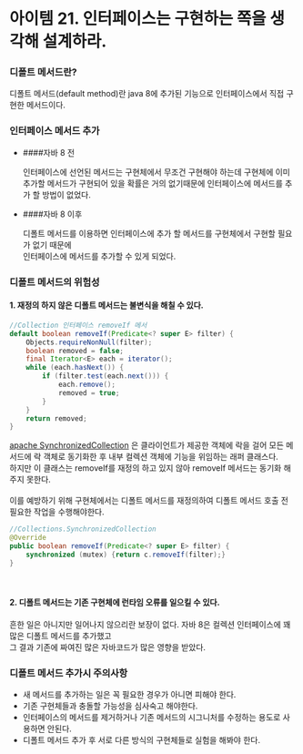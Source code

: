 # 아이템 21. 인터페이스는 구현하는 쪽을 생각해 설계하라.

### 디폴트 메서드란?
디폴트 메서드(default method)란 java 8에 추가된 기능으로 인터페이스에서 직접 구현한 메서드이다.<br>

### 인터페이스 메서드 추가
- ####자바 8 전

    인터페이스에 선언된 메서드는 구현체에서 무조건 구현해야 하는데 구현체에 이미 추가할 메서드가 구현되어 있을 확률은 거의 없기때문에 인터페이스에 메서드를 추가 할 방법이 없었다. 

- ####자바 8 이후

    디폴트 메서드를 이용하면 인터페이스에 추가 할 메서드를 구현체에서 구현할 필요가 없기 때문에<br>
    인터페이스에 메서드를 추가할 수 있게 되었다.
    
### 디폴트 메서드의 위험성
#### 1. 재정의 하지 않은 디폴트 메서드는 불변식을 해칠 수 있다.
````java
//Collection 인터페이스 removeIf 메서
default boolean removeIf(Predicate<? super E> filter) {
    Objects.requireNonNull(filter);
    boolean removed = false;
    final Iterator<E> each = iterator();
    while (each.hasNext()) {
        if (filter.test(each.next())) {
            each.remove();
            removed = true;
        }
    }
    return removed;
}
````
[apache SynchronizedCollection](https://commons.apache.org/proper/commons-collections/jacoco/org.apache.commons.collections4.collection/SynchronizedCollection.java.html) 은 클라이언트가 제공한 객체에 락을 걸어 모든 메서드에 락 객체로 동기화한 후 내부 컬렉션 객체에 기능을 위임하는 래퍼 클래스다.<br>
하지만 이 클래스는 removeIf를 재정의 하고 있지 않아 removeIf 메서드는 동기화 해주지 못한다.
<br><br>
이를 예방하기 위해 구현체에서는 디폴트 메서드를 재정의하여 디폴트 메서드 호출 전 필요한 작업을 수행해야한다. 
````java
//Collections.SynchronizedCollection
@Override
public boolean removeIf(Predicate<? super E> filter) {
    synchronized (mutex) {return c.removeIf(filter);}
}
````
<br>

#### 2. 디폴트 메서드는 기존 구현체에 런타임 오류를 일으킬 수 있다.
흔한 일은 아니지만 일어나지 않으리란 보장이 없다. 자바 8은 컬렉션 인터페이스에 꽤 많은 디폴트 메서드를 추가했고<br>
그 결과 기존에 짜여진 많은 자바코드가 많은 영향을 받았다. 

### 디폴트 메서드 추가시 주의사항
- 새 메서드를 추가하는 일은 꼭 필요한 경우가 아니면 피해야 한다.
- 기존 구현체들과 충돌할 가능성을 심사숙고 해야한다.
- 인터페이스의 메서드를 제거하거나 기존 메서드의 시그니처를 수정하는 용도로 사용하면 안된다.
- 디폴트 메서드 추가 후 서로 다른 방식의 구현체들로 실험을 해봐야 한다.

